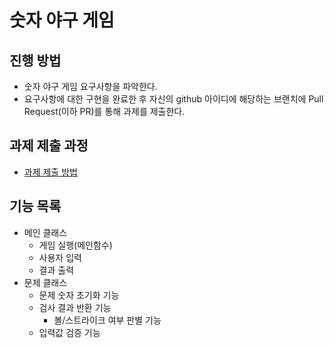 # 숫자 야구 게임
## 진행 방법
* 숫자 야구 게임 요구사항을 파악한다.
* 요구사항에 대한 구현을 완료한 후 자신의 github 아이디에 해당하는 브랜치에 Pull Request(이하 PR)를 통해 과제를 제출한다.

## 과제 제출 과정
* [과제 제출 방법](https://github.com/next-step/nextstep-docs/tree/master/precourse)

## 기능 목록
* 메인 클래스
  * 게임 실행(메인함수)
  * 사용자 입력
  * 결과 출력
* 문제 클래스
  * 문제 숫자 초기화 기능
  * 검사 결과 반환 기능
    * 볼/스트라이크 여부 판별 기능
  * 입력값 검증 기능